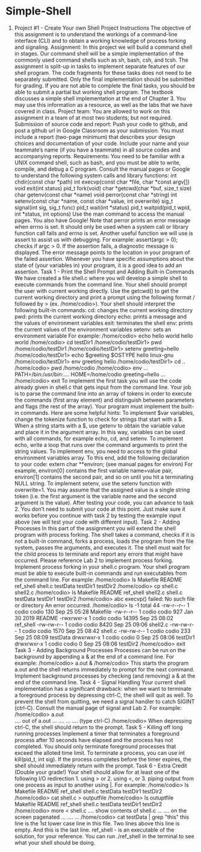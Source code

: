 # Simple-Shell
1. Project #1 - Create Your own Shell
Project Instructions
The objective of this assignment is to understand the workings of a command-line interface (CLI) and to obtain a working knowledge of process forking and signaling.
Assignment:
In this project we will build a command shell in stages. Our command shell will be a simple implementation of the commonly used command shells such as sh, bash, csh, and tcsh.
The assignment is split-up in tasks to implement separate features of our shell program. The code fragments for these tasks does not need to be separately submitted. Only the final implementation should be submitted for grading. If you are not able to complete the final tasks, you should be able to submit a partial but working shell program.
The textbook discusses a simple shell implementation at the end of Chapter 3. You may use this information as a resource, as well as the labs that we have covered in class.
Project team:
You are allowed to work on this assignment in a team of at most   two  students; but not required.
Submission of source code and report:
Push your code to github, and post a github url in Google Classroom as your submission. You must include a report (two-page minimum) that describes your design choices and documentation of your code. Include your name and your teammate’s name (if you have a teammate) in all source codes and accompanying reports.
Requirements:
You need to be familiar with a UNIX command shell, such as bash, and you must be able to write, compile, and debug a C program.
Consult the manual pages or Google to understand the following system calls and library functions:
int chdir(const char *path)
int execvp(const char *file, char *const argv[])
void exit(int status)
pid_t fork(void)
char *getcwd(char *buf, size_t size)
char getenv(const char *name)
void perror(const char *string)
int setenv(const char *name, const char *value, int overwrite)
sig_t signal(int sig, sig_t func)
pid_t wait(int *status)
pid_t waitpid(pid_t wpid, int *status, int options)
Use the man command to access the manual pages. You also have Google!
Note that perror prints an error message when errno is set. It should only be used when a system call or library function call fails and errno is set.
Another useful function we will use is assert to assist us with debugging. For example:
assert(argc > 0);
checks if argc > 0. If the assertion fails, a diagnostic message is displayed. The error message points to the location in your program of the failed assertion. Whenever you have specific assumptions about the state of (your variables in) your program, it is a good idea to add an assertion.
Task 1 - Print the Shell Prompt and Adding Built-in Commands
We have created a file shell.c where you will develop a simple shell to execute commands from the command line. Your shell should prompt the user with current working directly. Use the getcwd() to get the current working directory and print a prompt using the following format <path>/<cur dir> followed by > (ex. /home/codio>). Your shell should interpret the following built-in commands:
cd: changes the current working directory
pwd: prints the current working directory
echo: prints a message and the values of environment variables
exit: terminates the shell
env: prints the current values of the environment variables
setenv: sets an environment variable
For example:
/home/codio> echo hello world
hello world
/home/codio> cd testDir1
/home/codio/testDir1> pwd
/home/codio/testDir1
/home/codio/testDir1> setenv greeting=hello
/home/codio/testDir1> echo $greeting $OSTYPE
hello linux-gnu
/home/codio/testDir1> env greeting
hello
/home/codio/testDir1> cd ..
/home/codio> pwd
/home/codio
/home/codio> env
...
PATH=/bin:/usr/bin:....
HOME=/home/codio
greeting=hello
...
/home/codio> exit
To implement the first task you will use the code already given in shell.c that gets input from the command line. Your job is to parse the command line into an array of tokens in order to execute the commands (first array element) and distinguish between parameters and flags (the rest of the array).
Your program must implement the built-in commands. Here are some helpful hints:
To implement $var variables, change the tokenize function to check for strings that start with a $. When a string starts with a $, use getenv to obtain the variable value and place it in the argument array. In this way, variables can be used with all commands, for example echo, cd, and setenv.
To implement echo, write a loop that runs over the command arguments to print the string values.
To implement env, you need to access to the global environment variables array. To this end, add the following declaration to your code: extern char **environ; (see manual pages for environ) For example, environ[0] contains the first variable name=value pair, environ[1] contains the second pair, and so on until you hit a terminating NULL string.
To implement setenv, use the setenv function with overwrite=1. You may assume that the assigned value is a single string token (i.e. the first argument is the variable name and the second argument is the value).
After testing your code, you can advance to task 2. You don’t need to submit your code at this point. Just make sure it works before you continue with task 2 by testing the example input above (we will test your code with different input).
Task 2 - Adding Processes
In this part of the assignment you will extend the shell program with process forking. The shell takes a command, checks if it is not a built-in command, forks a process, loads the program from the file system, passes the arguments, and executes it. The shell must wait for the child process to terminate and report any errors that might have occurred. Please reference Lab 2 to implement process forking.
Implement process forking in your shell.c program. Your shell program must be able to execute built-in commands and run executables from the command line.
For example:
/home/codio> ls
Makefile  README  ref_shell  shell.c  testData  testDir1  testDir2
/home/codio> cp shell.c shell2.c
/home/codio> ls
Makefile  README  ref_shell  shell2.c  shell.c  testData  testDir1  testDir2
/home/codio> abc
execvp() failed: No such file or directory
An error occurred.
/home/codio> ls -1
total 44
-rw-r--r-- 1 codio codio   130 Sep 25 05:28 Makefile
-rw-r--r-- 1 codio codio   927 Jan 30  2019 README
-rwxrwxr-x 1 codio codio 14395 Sep 25 08:02 ref_shell
-rw-rw-r-- 1 codio codio  8420 Sep 25 09:06 shell2.c
-rw-rw-r-- 1 codio codio  1570 Sep 25 08:42 shell.c
-rw-rw-r-- 1 codio codio   233 Sep 25 08:09 testData
drwxrwxr-x 1 codio codio     0 Sep 25 08:06 testDir1
drwxrwxr-x 1 codio codio     0 Sep 25 08:06 testDir2
/home/codio> exit
Task 3 - Adding Background Processes
Processes can be run on the background by appending a & at the end of a command line.
For example:
/home/codio> a.out &
/home/codio>
This starts the program a.out and the shell returns immediately to prompt for the next command. Implement background processes by checking (and removing) a & at the end of the command line.
Task 4 - Signal Handling
Your current shell implementation has a significant drawback: when we want to terminate a foreground process by depressing ctrl-C, the shell will quit as well. To prevent the shell from quitting, we need a signal handler to catch SIGINT (ctrl-C). Consult the manual page of signal and Lab 2.
For example:
/home/codio> a.out    
   .... out of a.out ...
   ....              ...
   ....              (type ctrl-C)
/home/codio>
When depressing ctrl-C, the shell should return to the prompt.
Task 5 - Killing off long running processes
Implement a timer that terminates a foreground process after 10 seconds have elapsed and the process has not completed. You should only terminate foreground processes that exceed the alloted time limit. To terminate a process, you can use int kill(pid_t, int sig). If the process completes before the timer expires, the shell should immediately return with the prompt.
Task 6 - Extra Credit (Double your grade!)
Your shell should allow for at least one of the following I/O redirection 1. using > or 2. using <, or 3. piping output from one process as input to another using |.
For example:
/home/codio> ls
Makefile  README  ref_shell  shell.c  testData  testDir1  testDir2
/home/codio> cat shell.c > outputfile 
/home/codio> ls
outuptfile  Makefile  README  ref_shell  shell.c  testData  testDir1  testDir2
/home/codio> more < shell.c
   .... show contents of shell.c ...
   .... on the screen pagenated  ...
   ....                          ...
/home/codio> cat testData | grep "this"
this line is the 1st lower case line in this file.
Two lines above this line is empty.
And this is the last line.
ref_shell - is an executable of the solution, for your reference. You can run ./ref_shell in the terminal to see what your shell should be doing.
